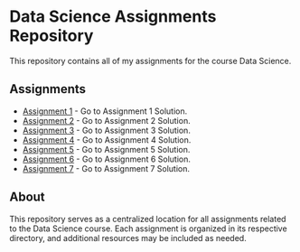 # Data Science Assignments Repository

This repository contains all of my assignments for the course Data Science.

## Assignments

- [Assignment 1](/Assignment%201%20Solution) - Go to Assignment 1 Solution.
- [Assignment 2](/Assignment%202%20Solution) - Go to Assignment 2 Solution.
- [Assignment 3](/Assignment%203%20Solution) - Go to Assignment 3 Solution.
- [Assignment 4](/Assignment%204%20Solution) - Go to Assignment 4 Solution.
- [Assignment 5](/Assignment%205%20Solution) - Go to Assignment 5 Solution.
- [Assignment 6](/Assignment%206%20Solution) - Go to Assignment 6 Solution.
- [Assignment 7](/Assignment%207%20Solution) - Go to Assignment 7 Solution.
  
  




## About

This repository serves as a centralized location for all assignments related to the Data Science course. Each assignment is organized in its respective directory, and additional resources may be included as needed.
